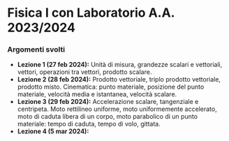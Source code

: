 # Fisica I con Laboratorio A.A. 2023/2024
### Argomenti svolti
- **Lezione 1 (27 feb 2024):** Unità di misura, grandezze scalari e vettoriali, vettori, operazioni tra vettori, prodotto scalare.
- **Lezione 2 (28 feb 2024):** Prodotto vettoriale, triplo prodotto vettoriale, prodotto misto. Cinematica: punto materiale, posizione del punto materiale, velocità media e istantanea, velocità scalare.
- **Lezione 3 (29 feb 2024):** Accelerazione scalare, tangenziale e centripeta. Moto rettilineo uniforme, moto uniformemente accelerato, moto di caduta libera di un  corpo, moto parabolico di un punto materiale: tempo di caduta, tempo di volo, gittata.
- **Lezione 4 (5 mar 2024):**
